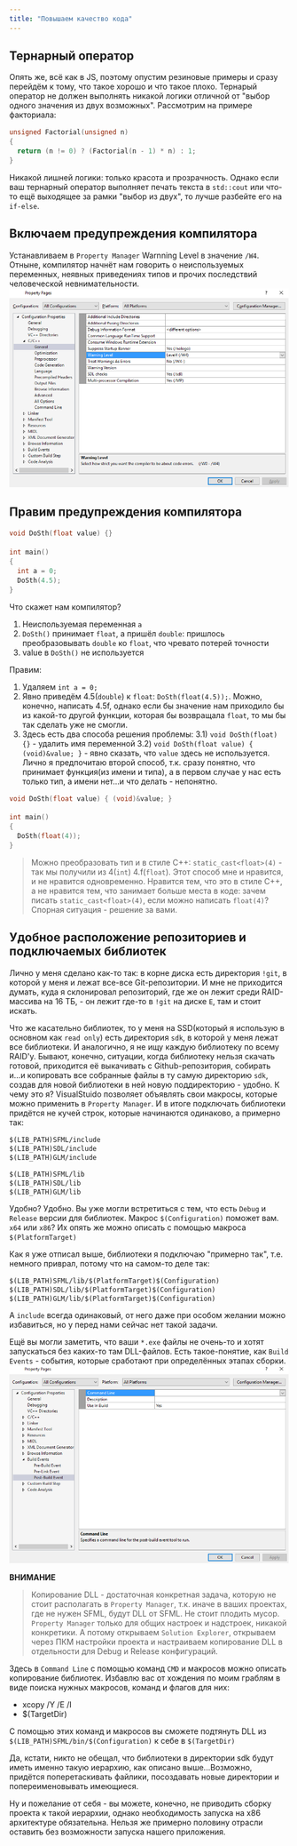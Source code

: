 ```yaml
---
title: "Повышаем качество кода"
---
```


## Тернарный оператор
Опять же, всё как в JS, поэтому опустим резиновые примеры и сразу перейдём к тому, что такое хорошо и что такое плохо.
Тернарый оператор не должен выполнять никакой логики отличной от "выбор одного значения из двух возможных".
Рассмотрим на примере факториала:
```cpp
unsigned Factorial(unsigned n)
{
  return (n != 0) ? (Factorial(n - 1) * n) : 1;
}
```

Никакой лишней логики: только красота и прозрачность.
Однако если ваш тернарный оператор выполняет печать текста в `std::cout` или что-то ещё выходящее за рамки "выбор из двух", то лучше разбейте его на `if-else`.

## Включаем предупреждения компилятора
Устанавливаем в `Property Manager` Warnning Level в значение `/W4`. Отныне, компилятор начнёт нам говорить о неиспользуемых переменных, неявных приведениях типов и прочих последствий человеческой невнимательности.
![скриншот](img/W4.png)

## Правим предупреждения компилятора
```cpp
void DoSth(float value) {}

int main()
{
  int a = 0;
  DoSth(4.5);
}
```

Что скажет нам компилятор?
1) Неиспользуемая переменная `a`
2) `DoSth()` принимает `float`, а пришёл `double`: пришлось преобразовывать `double` ко `float`, что чревато потерей точности
3) value в `DoSth()` не используется

Правим:
1) Удаляем `int a = 0;`
2) Явно приведём 4.5(`double`) к `float`: `DoSth(float(4.5));`. Можно, конечно, написать 4.5f, однако если бы значение нам приходило бы из какой-то другой функции, которая бы возвращала `float`, то мы бы так сделать уже не смогли.
3) Здесь есть два способа решения проблемы:
3.1) `void DoSth(float) {}` - удалить имя переменной
3.2) `void DoSth(float value) { (void)&value; }` - явно сказать, что `value` здесь не используется. Лично я предпочитаю второй способ, т.к. сразу понятно, что принимает функция(из имени и типа), а в первом случае у нас есть только тип, а имени нет...и что делать - непонятно.

```cpp
void DoSth(float value) { (void)&value; }

int main()
{
  DoSth(float(4));
}
```

> Можно преобразовать тип и в стиле C++: `static_cast<float>(4)` - так мы получили из 4(`int`) 4.f(`float`). Этот способ мне и нравится, и не нравится одновременно. Нравится тем, что это в стиле C++, а не нравится тем, что занимает больше места в коде: зачем писать `static_cast<float>(4)`, если можно написать `float(4)`? Спорная ситуация - решение за вами.

## Удобное расположение репозиториев и подключаемых библиотек
Лично у меня сделано как-то так: в корне диска есть директория `!git`, в которой у меня и лежат все-все Git-репозитории. И мне не приходится думать, куда я склонировал репозиторий, где же он лежит среди RAID-массива на 16 ТБ, - он лежит где-то в `!git` на диске `E`, там и стоит искать.

Что же касательно библиотек, то у меня на SSD(который я использую в основном как `read only`) есть директория `sdk`, в которой у меня лежат все библиотеки. И аналогично, я не ищу каждую библиотеку по всему RAID'у.
Бывают, конечно, ситуации, когда библиотеку нельзя скачать готовой, приходится её выкачивать с Github-репозитория, собирать и...и копировать все собранные файлы в ту самую директорию `sdk`, создав для новой библиотеки в ней новую поддиректорию - удобно.
К чему это я? VisualStuido позволяет объявлять свои макросы, которые можно применить в `Property Manager`. И в итоге подключать библиотеки придётся не кучей строк, которые начинаются одинаково, а примерно так:
```
$(LIB_PATH)SFML/include
$(LIB_PATH)SDL/include
$(LIB_PATH)GLM/include
```
```
$(LIB_PATH)SFML/lib
$(LIB_PATH)SDL/lib
$(LIB_PATH)GLM/lib
```

Удобно? Удобно.
Вы уже могли встретиться с тем, что есть `Debug` и `Release` версии для библиотек. Макрос `$(Configuration)` поможет вам.
`x64` или `x86`? Их опять же можно описать с помощью макроса `$(PlatformTarget)`

Как я уже отписал выше, библиотеки я подключаю "примерно так", т.е. немного приврал, потому что на самом-то деле так:
```
$(LIB_PATH)SFML/lib/$(PlatformTarget)$(Configuration)
$(LIB_PATH)SDL/lib/$(PlatformTarget)$(Configuration)
$(LIB_PATH)GLM/lib/$(PlatformTarget)$(Configuration)
```

А `include` всегда одинаковый, от него даже при особом желании можно избавиться, но у перед нами сейчас нет такой задачи.

Ещё вы могли заметить, что ваши `*.exe` файлы не очень-то и хотят запускаться без каких-то там DLL-файлов. Есть такое-понятие, как `Build Events` - события, которые сработают при определённых этапах сборки.
![скриншот](img/BuildEvents.png)

**ВНИМАНИЕ**
> Копирование DLL - достаточная конкретная задача, которую не стоит располагать в `Property Manager`, т.к. иначе в ваших проектах, где не нужен SFML, будут DLL от SFML. Не стоит плодить мусор. `Property Manager` только для общих настроек и надстроек, никакой конкретики. А потому открываем `Solution Explorer`, открываем через ПКМ настройки проекта и настраиваем копирование DLL в отдельности для Debug и Release конфигураций.

Здесь в `Command Line` с помощью команд `CMD` и макросов можно описать копирование библиотек.
Избавлю вас от хождения по моим граблям в виде поиска нужных макросов, команд и флагов для них:
* xcopy /Y /E /I
* $(TargetDir)

С помощью этих команд и макросов вы сможете подтянуть DLL из `$(LIB_PATH)SFML/bin/$(Configuration)` к себе в `$(TargetDir)`

Да, кстати, никто не обещал, что библиотеки в директории sdk будут иметь именно такую иерархию, как описано выше...Возможно, придётся поперетаскивать файлики, посоздавать новые директории и попереименовывать имеющиеся.

Ну и пожелание от себя - вы можете, конечно, не приводить сборку проекта к такой иерархии, однако необходимость запуска на x86 архитектуре обязательна. Нельзя же примерно половину отрасли оставить без возможности запуска нашего приложения.
